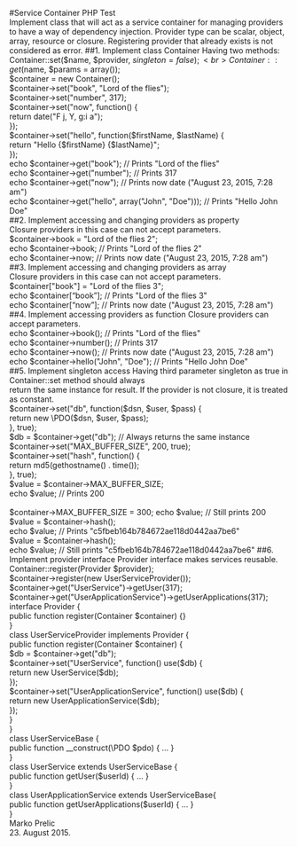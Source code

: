 
#Service Container
PHP Test<br>
Implement class that will act as a service container for managing providers to have
a way of dependency injection.
Provider type can be scalar, object, array, resource or closure.
Registering provider that already exists is not considered as error.
##1. Implement class Container
Having two methods:<br>
Container::set($name, $provider, $singleton = false);<br>
Container::get($name, $params = array());<br>
$container = new Container();<br>
$container->set("book", "Lord of the flies");<br>
$container->set("number", 317);<br>
$container->set("now", function() {<br>
    return date("F j, Y, g:i a");<br>
});<br>
$container->set("hello", function($firstName, $lastName) {<br>
    return "Hello {$firstName} {$lastName}";<br>
});<br>
echo $container->get("book"); // Prints "Lord of the flies"<br>
echo $container->get("number"); // Prints 317<br>
echo $container->get("now"); // Prints now date ("August 23, 2015, 7:28 am")<br>
echo $container->get("hello", array("John", "Doe"))); // Prints "Hello John Doe"<br>
##2. Implement accessing and changing providers as property<br>
Closure providers in this case can not accept parameters.<br>
$container->book = "Lord of the flies 2";<br>
echo $container->book; // Prints "Lord of the flies 2"<br>
echo $container->now; // Prints now date ("August 23, 2015, 7:28 am")<br>
##3. Implement accessing and changing providers as array<br>
Closure providers in this case can not accept parameters.<br>
$container["book"] = "Lord of the flies 3";<br>
echo $container[“book”]; // Prints "Lord of the flies 3"<br>
echo $container[“now”]; // Prints now date ("August 23, 2015, 7:28 am")<br>
##4. Implement accessing providers as function
Closure providers can accept parameters.<br>
echo $container->book(); // Prints "Lord of the flies"<br>
echo $container->number(); // Prints 317<br>
echo $container->now(); // Prints now date ("August 23, 2015, 7:28 am")<br>
echo $container->hello("John", "Doe"); // Prints "Hello John Doe"<br>
##5. Implement singleton access
Having third parameter singleton as true in Container::set method should always<br>
return the same instance for result. If the provider is not closure, it is treated as constant.<br>
$container->set("db", function($dsn, $user, $pass) {<br>
return new \PDO($dsn, $user, $pass);<br>
}, true);<br>
$db = $container->get("db"); // Always returns the same instance<br>
$container->set("MAX_BUFFER_SIZE", 200, true);<br>
$container->set("hash", function() {<br>
return md5(gethostname() . time());<br>
}, true);<br>
$value = $container->MAX_BUFFER_SIZE;<br>
echo $value; // Prints 200<br><br>
$container->MAX_BUFFER_SIZE = 300;
echo $value; // Still prints 200<br>
$value = $container->hash();<br>
echo $value; // Prints "c5fbeb164b784672ae118d0442aa7be6"<br>
$value = $container->hash();<br>
echo $value; // Still prints "c5fbeb164b784672ae118d0442aa7be6"
##6. Implement provider interface
Provider interface makes services reusable.<br>
Container::register(Provider $provider);<br>
$container->register(new UserServiceProvider());<br>
$container->get("UserService")->getUser(317);<br>
$container->get("UserApplicationService")->getUserApplications(317);<br>
interface Provider {<br>
public function register(Container $container) {}<br>
}<br>
class UserServiceProvider implements Provider {<br>
public function register(Container $container) {<br>
$db = $container->get("db");<br>
$container->set("UserService", function() use($db) {<br>
return new UserService($db);<br>
});<br>
$container->set("UserApplicationService", function() use($db) {<br>
return new UserApplicationService($db);<br>
});<br>
}<br>
}<br>
class UserServiceBase {<br>
public function __construct(\PDO $pdo) { ... }<br>
}<br>
class UserService extends UserServiceBase {<br>
public function getUser($userId) { ... }<br>
}<br>
class UserApplicationService extends UserServiceBase{<br>
public function getUserApplications($userId) { ... }<br>
}<br>
Marko Prelic<br>
23. August 2015.<br>
